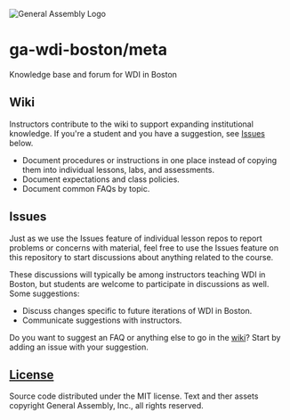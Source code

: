 ![General Assembly Logo](https://camo.githubusercontent.com/1a91b05b8f4d44b5bbfb83abac2b0996d8e26c92/687474703a2f2f692e696d6775722e636f6d2f6b6538555354712e706e67)

ga-wdi-boston/meta
==================

Knowledge base and forum for WDI in Boston

Wiki
----

Instructors contribute to the wiki to support expanding institutional knowledge. If you're a student and you have a suggestion, see [Issues](#issues) below.

* Document procedures or instructions in one place instead of copying them into individual lessons, labs, and assessments.
* Document expectations and class policies.
* Document common FAQs by topic.

Issues
------

Just as we use the Issues feature of individual lesson repos to report problems or concerns with material, feel free to use the Issues feature on this repository to start discussions about anything related to the course.

These discussions will typically be among instructors teaching WDI in Boston, but students are welcome to participate in discussions as well. Some suggestions:

* Discuss changes specific to future iterations of WDI in Boston.
* Communicate suggestions with instructors.

Do you want to suggest an FAQ or anything else to go in the [wiki](https://github.com/ga-wdi-boston/meta/wiki)? Start by adding an issue with your suggestion.

[License](LICENSE)
------------------

Source code distributed under the MIT license. Text and ther assets copyright
General Assembly, Inc., all rights reserved.
